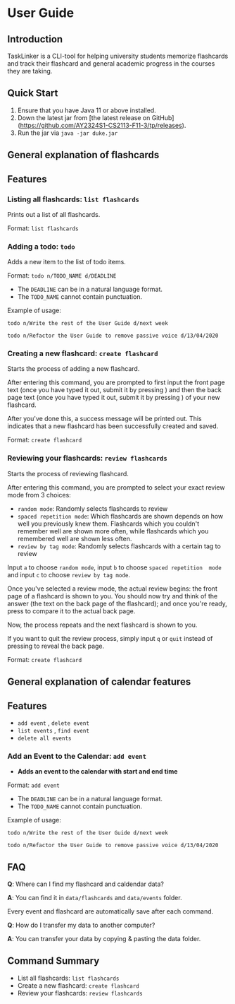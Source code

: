 # User Guide

## Introduction

TaskLinker is a CLI-tool for helping university students memorize flashcards 
and track their flashcard and general academic progress in the courses they are
taking.

## Quick Start

1. Ensure that you have Java 11 or above installed.
2. Down the latest jar from [the latest release on GitHub]
   (https://github.com/AY2324S1-CS2113-F11-3/tp/releases).
3. Run the jar via `java -jar duke.jar`

## General explanation of flashcards

## Features

### Listing all flashcards: `list flashcards`

Prints out a list of all flashcards.

Format: `list flashcards`

### Adding a todo: `todo`
Adds a new item to the list of todo items.

Format: `todo n/TODO_NAME d/DEADLINE`

* The `DEADLINE` can be in a natural language format.
* The `TODO_NAME` cannot contain punctuation.

Example of usage:

`todo n/Write the rest of the User Guide d/next week`

`todo n/Refactor the User Guide to remove passive voice d/13/04/2020`

### Creating a new flashcard: `create flashcard`

Starts the process of adding a new flashcard.

After entering this command, you are prompted to first input the front page 
text (once you have typed it out, submit it by pressing <ENTER>) and then the 
back page text (once you have typed it out, submit it by pressing <ENTER>) of 
your new flashcard.

After you've done this, a success message will be printed out. This 
indicates that a new flashcard has been successfully created and saved.

Format: `create flashcard`

### Reviewing your flashcards: `review flashcards`

Starts the process of reviewing flashcard.

After entering this command, you are prompted to select your exact review 
mode from 3 choices:

- `random mode`: Randomly selects flashcards to review
- `spaced repetition mode`: Which flashcards are shown depends on how well 
  you previously knew them. Flashcards which you couldn't remember well are 
  shown more often, while flashcards which you remembered well are shown 
  less often.
- `review by tag mode`: Randomly selects flashcards with a certain tag to review

Input `a` to choose `random mode`, input `b` to choose `spaced repetition 
mode` and input `c` to choose `review by tag mode`.

Once you've selected a review mode, the actual review begins: the front page 
of a flashcard is shown to you. You should now try and think of the answer 
(the text on the back page of the flashcard); and once you're ready, press 
<ENTER> to compare it to the actual back page.

Now, the process repeats and the next flashcard is shown to you.

If you want to quit the review process, simply input `q` or `quit` instead 
of pressing <ENTER> to reveal the back page.

Format: `create flashcard`

## General explanation of calendar features

## Features
- `add event` , `delete event`
- `list events` , `find event`
- `delete all events`

### Add an Event to the Calendar: `add event`

- **Adds an event to the calendar with start and end time** 

Format: `add event`

* The `DEADLINE` can be in a natural language format.
* The `TODO_NAME` cannot contain punctuation.

Example of usage:

`todo n/Write the rest of the User Guide d/next week`

`todo n/Refactor the User Guide to remove passive voice d/13/04/2020`

## FAQ

**Q**: Where can I find my flashcard and caldendar data?

**A**: You can find it in `data/flashcards` and `data/events` folder.

Every event and flashcard are automatically save after each command.

**Q**: How do I transfer my data to another computer? 

**A**: You can transfer your data by copying & pasting the data folder.

## Command Summary

* List all flashcards: `list flashcards`
* Create a new flashcard: `create flashcard`
* Review your flashcards: `review flashcards`
